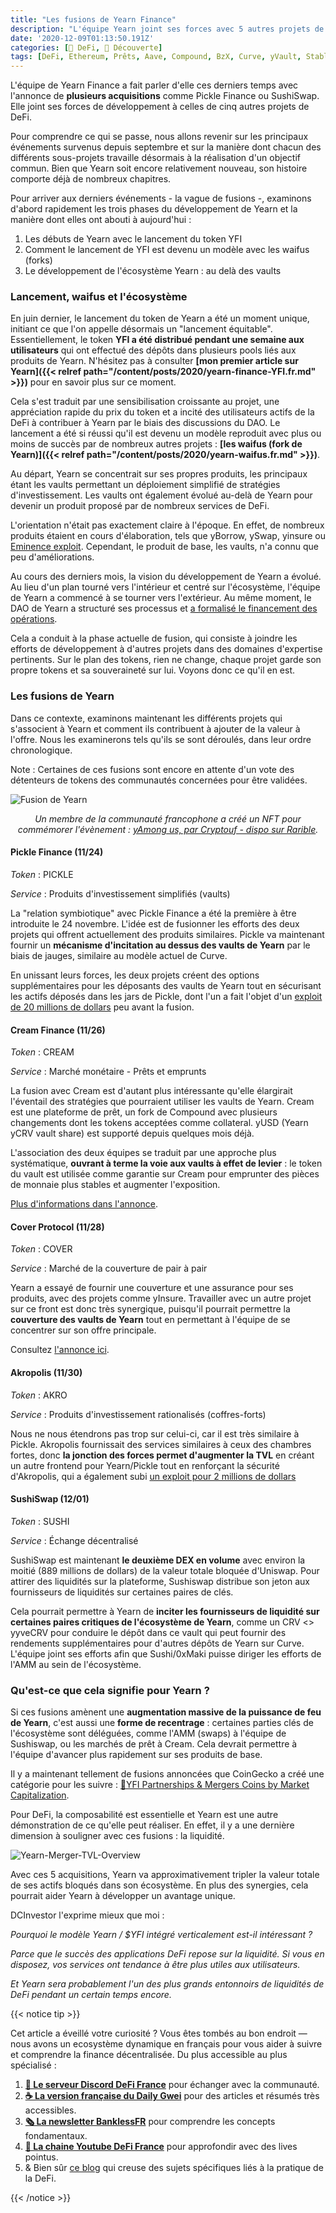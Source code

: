 ```yaml
---
title: "Les fusions de Yearn Finance"
description: "L'équipe Yearn joint ses forces avec 5 autres projets de la DeFi. Qu'est-ce que cela signifie pour l'ecosystème Yearn Finance ?"
date: '2020-12-09T01:13:50.191Z'
categories: [🌌 DeFi, 🔮 Découverte]
tags: [DeFi, Ethereum, Prêts, Aave, Compound, BzX, Curve, yVault, Stablecoins, Leveraging, YFI, Yearn, Yearn Finance, Pickle Finance, Cover Protocol, Cream Finance, Akropolis, SushiSwap]
---
```


L'équipe de Yearn Finance a fait parler d'elle ces derniers temps avec l'annonce de **plusieurs acquisitions** comme Pickle Finance ou SushiSwap. Elle joint ses forces de développement à celles de cinq autres projets de DeFi.

Pour comprendre ce qui se passe, nous allons revenir sur les principaux événements survenus depuis septembre et sur la manière dont chacun des différents sous-projets travaille désormais à la réalisation d'un objectif commun. Bien que Yearn soit encore relativement nouveau, son histoire comporte déjà de nombreux chapitres. 

Pour arriver aux derniers événements - la vague de fusions -, examinons d'abord rapidement les trois phases du développement de Yearn et la manière dont elles ont abouti à aujourd'hui :

1. Les débuts de Yearn avec le lancement du token YFI
2. Comment le lancement de YFI est devenu un modèle avec les waifus (forks)
3. Le développement de l'écosystème Yearn : au delà des vaults

### Lancement, waifus et l'écosystème

En juin dernier, le lancement du token de Yearn a été un moment unique, initiant ce que l'on appelle désormais un "lancement équitable". Essentiellement, le token **YFI a été distribué pendant une semaine aux utilisateurs** qui ont effectué des dépôts dans plusieurs pools liés aux produits de Yearn. N'hésitez pas à consulter **[mon premier article sur Yearn]({{< relref path="/content/posts/2020/yearn-finance-YFI.fr.md" >}})** pour en savoir plus sur ce moment.

Cela s'est traduit par une sensibilisation croissante au projet, une appréciation rapide du prix du token et a incité des utilisateurs actifs de la DeFi  à contribuer à Yearn par le biais des discussions du DAO. Le lancement a été si réussi qu'il est devenu un modèle reproduit avec plus ou moins de succès par de nombreux autres projets : **[les waifus (fork de Yearn)]({{< relref path="/content/posts/2020/yearn-waifus.fr.md" >}})**.

Au départ, Yearn se concentrait sur ses propres produits, les principaux étant les vaults permettant un déploiement simplifié de stratégies d'investissement. Les vaults ont également évolué au-delà de Yearn pour devenir un produit proposé par de nombreux services de DeFi.

L'orientation n'était pas exactement claire à l'époque. En effet, de nombreux produits étaient en cours d'élaboration, tels que yBorrow, ySwap, yinsure ou [Eminence exploit](https://decrypt.co/43292/eminence-finance-exploit-leads-to-degen-soul-searching). Cependant, le produit de base, les vaults, n'a connu que peu d'améliorations.

Au cours des derniers mois, la vision du développement de Yearn a évolué. Au lieu d'un plan tourné vers l'intérieur et centré sur l'écosystème, l'équipe de Yearn a commencé à se tourner vers l'extérieur. Au même moment, le DAO de Yearn a structuré ses processus et [a formalisé le financement des opérations](https://gov.yearn.finance/t/yip-54-formalize-operations-funding/7956). 

Cela a conduit à la phase actuelle de fusion, qui consiste à joindre les efforts de développement à d'autres projets dans des domaines d'expertise pertinents. Sur le plan des tokens, rien ne change, chaque projet garde son propre tokens et sa souveraineté sur lui. Voyons donc ce qu'il en est.

### Les fusions de Yearn

Dans ce contexte, examinons maintenant les différents projets qui s'associent à Yearn et comment ils contribuent à ajouter de la valeur à l'offre. Nous les examinerons tels qu'ils se sont déroulés, dans leur ordre chronologique.

Note : Certaines de ces fusions sont encore en attente d'un vote des détenteurs de tokens des communautés concernées pour être validées.

![Fusion de Yearn](/img/2020/yearn-merger/y-among-us.gif)
<div align = "center">

*Un membre de la communauté francophone a créé un NFT pour commémorer l'évènement : [yAmong us, par Cryptouf - dispo sur Rarible](https://app.rarible.com/token/0xd07dc4262bcdbf85190c01c996b4c06a461d2430:90731:0xac6d5c44c7a089101c53735211b12f5f722c7688).*

</div>

#### Pickle Finance (11/24)

_Token_ : PICKLE

_Service_ : Produits d'investissement simplifiés (vaults)

La "relation symbiotique" avec Pickle Finance a été la première à être introduite le 24 novembre. L'idée est de fusionner les efforts des deux projets qui offrent actuellement des produits similaires. Pickle va maintenant fournir un **mécanisme d'incitation au dessus des vaults de Yearn** par le biais de jauges, similaire au modèle actuel de Curve.

En unissant leurs forces, les deux projets créent des options supplémentaires pour les déposants des vaults de Yearn tout en sécurisant les actifs déposés dans les jars de Pickle, dont l'un a fait l'objet d'un [exploit de 20 millions de dollars](https://cointelegraph.com/news/pickle-in-a-pickle-as-attacker-swipes-20-million-in-evil-jar-exploit) peu avant la fusion.

#### Cream Finance (11/26)

_Token_ : CREAM

_Service_ : Marché monétaire - Prêts et emprunts

La fusion avec Cream est d'autant plus intéressante qu'elle élargirait l'éventail des stratégies que pourraient utiliser les vaults de Yearn. Cream est une plateforme de prêt, un fork de Compound avec plusieurs changements dont les tokens acceptées comme collateral. yUSD (Yearn yCRV vault share) est supporté depuis quelques mois déjà.

L'association des deux équipes se traduit par une approche plus systématique, **ouvrant à terme la voie aux vaults à effet de levier** : le token du vault est utilisée comme garantie sur Cream pour emprunter des pièces de monnaie plus stables et augmenter l'exposition.

[Plus d'informations dans l'annonce](https://medium.com/iearn/yearn-cream-v2-merger-e9fa6c6989b4).

#### Cover Protocol (11/28)

_Token_ : COVER

_Service_ : Marché de la couverture de pair à pair

Yearn a essayé de fournir une couverture et une assurance pour ses produits, avec des projets comme yInsure. Travailler avec un autre projet sur ce front est donc très synergique, puisqu'il pourrait permettre la **couverture des vaults de Yearn** tout en permettant à l'équipe de se concentrer sur son offre principale.

Consultez [l'annonce ici](https://medium.com/iearn/yearn-cover-merger-651142828c45).

#### Akropolis (11/30)

_Token_ : AKRO

_Service_ : Produits d'investissement rationalisés (coffres-forts)

Nous ne nous étendrons pas trop sur celui-ci, car il est très similaire à Pickle. Akropolis fournissait des services similaires à ceux des chambres fortes, donc **la jonction des forces permet d'augmenter la TVL** en créant un autre frontend pour Yearn/Pickle tout en renforçant la sécurité d'Akropolis, qui a également subi [un exploit pour 2 millions de dollars](https://news.bitcoin.com/hackers-drain-2-million-in-dai-from-defi-protocol-akropolis/)

#### SushiSwap (12/01)

_Token_ : SUSHI

_Service_ : Échange décentralisé

SushiSwap est maintenant **le deuxième DEX en volume** avec environ la moitié (889 millions de dollars) de la valeur totale bloquée d'Uniswap. Pour attirer des liquidités sur la plateforme, Sushiswap distribue son jeton aux fournisseurs de liquidités sur certaines paires de clés.

Cela pourrait permettre à Yearn de **inciter les fournisseurs de liquidité sur certaines paires critiques de l'écosystème de Yearn**, comme un CRV &lt;> yyveCRV pour conduire le dépôt dans ce vault qui peut fournir des rendements supplémentaires pour d'autres dépôts de Yearn sur Curve. L'équipe joint ses efforts afin que Sushi/0xMaki puisse diriger les efforts de l'AMM au sein de l'écosystème.

### Qu'est-ce que cela signifie pour Yearn ?

Si ces fusions amènent une **augmentation massive de la puissance de feu de Yearn**, c'est aussi une **forme de recentrage** : certaines parties clés de l'écosystème sont déléguées, comme l'AMM (swaps) à l'équipe de Sushiswap, ou les marchés de prêt à Cream. Cela devrait permettre à l'équipe d'avancer plus rapidement sur ses produits de base.

Il y a maintenant tellement de fusions annoncées que CoinGecko a créé une catégorie pour les suivre : [🦎YFI Partnerships & Mergers Coins by Market Capitalization](https://www.coingecko.com/en?category_id=yearn-yfi-partnerships-mergers&view=market).

Pour DeFi, la composabilité est essentielle et Yearn est une autre démonstration de ce qu'elle peut réaliser. En effet, il y a une dernière dimension à souligner avec ces fusions : la liquidité. 

![Yearn-Merger-TVL-Overview](/img/2020/yearn-merger/yearn-merger-tvl.png "Yearn et les acquisitions en termes de valeur totale des actifs déposés (exprimé en  millions de $)")

Avec ces 5 acquisitions, Yearn va approximativement tripler la valeur totale de ses actifs bloqués dans son écosystème. En plus des synergies, cela pourrait aider Yearn à développer un avantage unique.

DCInvestor l'exprime mieux que moi :

_Pourquoi le modèle Yearn / $YFI intégré verticalement est-il intéressant ?_

_Parce que le succès des applications DeFi repose sur la liquidité. Si vous en disposez, vos services ont tendance à être plus utiles aux utilisateurs._

_Et Yearn sera probablement l'un des plus grands entonnoirs de liquidités de DeFi pendant un certain temps encore._
</div>

{{< notice tip >}}

Cet article a éveillé votre curiosité ? Vous êtes tombés au bon endroit — nous avons un ecosystème dynamique en français pour vous aider à suivre et comprendre la finance décentralisée. Du plus accessible au plus spécialisé :
1. **[💬 Le serveur Discord DeFi France](https://discord.gg/3bWZcK2)** pour échanger avec la communauté.
2. **[☕ La version française du Daily Gwei](https://thedailygweifr.substack.com/)** pour des articles et résumés très accessibles.
3. **[🗞 La newsletter BanklessFR](https://banklessfr.substack.com/)** pour comprendre les concepts fondamentaux.
4. **[🎥 La chaine Youtube DeFi France](https://www.youtube.com/channel/UCefQC4Y-X9MBRuYBKc2waiQ)** pour approfondir avec des lives pointus.
5. & Bien sûr [ce blog](/fr/) qui creuse des sujets spécifiques liés à la pratique de la DeFi.

{{< /notice >}}